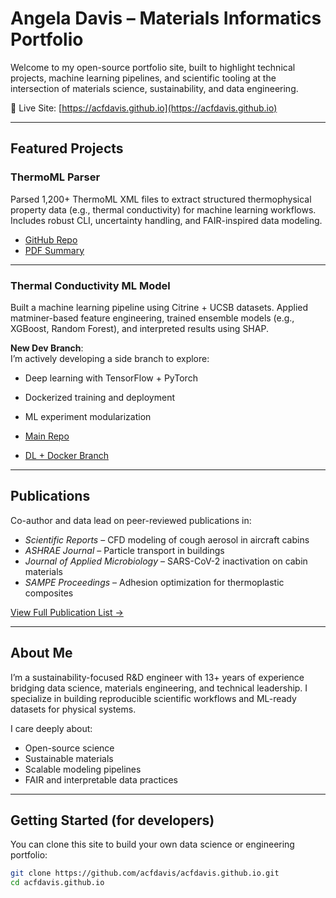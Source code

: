 # Angela Davis – Materials Informatics Portfolio

Welcome to my open-source portfolio site, built to highlight technical projects, machine learning pipelines, and scientific tooling at the intersection of materials science, sustainability, and data engineering.

🔗 Live Site: [https://acfdavis.github.io](https://acfdavis.github.io)

---

## Featured Projects

### **ThermoML Parser**  
Parsed 1,200+ ThermoML XML files to extract structured thermophysical property data (e.g., thermal conductivity) for machine learning workflows. Includes robust CLI, uncertainty handling, and FAIR-inspired data modeling.

- [GitHub Repo](https://github.com/yourusername/thermoml-parser)
- [PDF Summary](assets/pdfs/thermoml_summary.pdf)

---

### **Thermal Conductivity ML Model**  
Built a machine learning pipeline using Citrine + UCSB datasets. Applied matminer-based feature engineering, trained ensemble models (e.g., XGBoost, Random Forest), and interpreted results using SHAP.

**New Dev Branch**:  
I’m actively developing a side branch to explore:

- Deep learning with TensorFlow + PyTorch
- Dockerized training and deployment
- ML experiment modularization

- [Main Repo](https://github.com/acfdavis/Thermal-Conductivity-ML)
- [DL + Docker Branch](https://github.com/acfdavis/Thermal-Conductivity-ML/tree/feature/dl-tf-torch-docker)

---

## Publications

Co-author and data lead on peer-reviewed publications in:

- *Scientific Reports* – CFD modeling of cough aerosol in aircraft cabins
- *ASHRAE Journal* – Particle transport in buildings
- *Journal of Applied Microbiology* – SARS-CoV-2 inactivation on cabin materials
- *SAMPE Proceedings* – Adhesion optimization for thermoplastic composites

[View Full Publication List →](publications.html)

---

## About Me

I’m a sustainability-focused R&D engineer with 13+ years of experience bridging data science, materials engineering, and technical leadership. I specialize in building reproducible scientific workflows and ML-ready datasets for physical systems.

I care deeply about:
- Open-source science
- Sustainable materials
- Scalable modeling pipelines
- FAIR and interpretable data practices

---

## Getting Started (for developers)

You can clone this site to build your own data science or engineering portfolio:

```bash
git clone https://github.com/acfdavis/acfdavis.github.io.git
cd acfdavis.github.io
